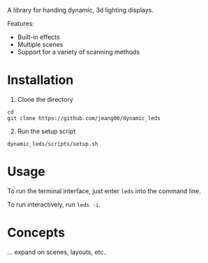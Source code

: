 A library for handing dynamic, 3d lighting displays.

Features:
- Built-in effects
- Multiple scenes
- Support for a variety of scanning methods

# Installation

1. Clone the directory
```
cd
git clone https://github.com/jmang00/dynamic_leds
```

2. Run the setup script
```
dynamic_leds/scripts/setup.sh
```

# Usage

To run the terminal interface, just enter `leds` into the command line.

To run interactively, run `leds -i`.


# Concepts

... expand on scenes, layouts, etc..